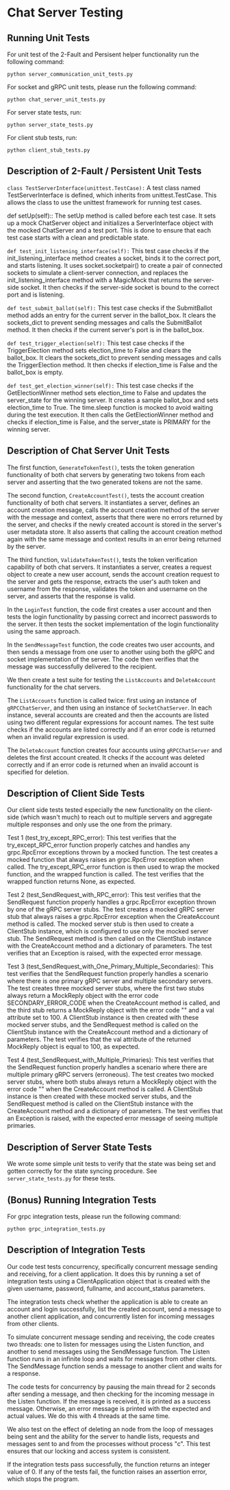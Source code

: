 # Chat Server Testing

## Running Unit Tests

For unit test of the 2-Fault and Persisent helper functionality run the following command:

```
python server_communication_unit_tests.py
```

For socket and gRPC unit tests, please run the following command:

```
python chat_server_unit_tests.py
```

For server state tests, run:
```
python server_state_tests.py
```

For client stub tests, run:
```
python client_stub_tests.py
```

## Description of 2-Fault / Persistent Unit Tests

`class TestServerInterface(unittest.TestCase):` A test class named TestServerInterface is defined, which inherits from unittest.TestCase. This allows the class to use the unittest framework for running test cases.

def setUp(self):: The setUp method is called before each test case. It sets up a mock ChatServer object and initializes a ServerInterface object with the mocked ChatServer and a test port. This is done to ensure that each test case starts with a clean and predictable state.

`def test_init_listening_interface(self):` This test case checks if the init_listening_interface method creates a socket, binds it to the correct port, and starts listening. It uses socket.socketpair() to create a pair of connected sockets to simulate a client-server connection, and replaces the init_listening_interface method with a MagicMock that returns the server-side socket. It then checks if the server-side socket is bound to the correct port and is listening.

`def test_submit_ballot(self):` This test case checks if the SubmitBallot method adds an entry for the current server in the ballot_box. It clears the sockets_dict to prevent sending messages and calls the SubmitBallot method. It then checks if the current server's port is in the ballot_box.

`def test_trigger_election(self):` This test case checks if the TriggerElection method sets election_time to False and clears the ballot_box. It clears the sockets_dict to prevent sending messages and calls the TriggerElection method. It then checks if election_time is False and the ballot_box is empty.

`def test_get_election_winner(self):` This test case checks if the GetElectionWinner method sets election_time to False and updates the server_state for the winning server. It creates a sample ballot_box and sets election_time to True. The time.sleep function is mocked to avoid waiting during the test execution. It then calls the GetElectionWinner method and checks if election_time is False, and the server_state is PRIMARY for the winning server.

## Description of Chat Server Unit Tests

The first function, `GenerateTokenTest()`, tests the token generation functionality of both chat servers by generating two tokens from each server and asserting that the two generated tokens are not the same.

The second function, `CreateAccountTest()`, tests the account creation functionality of both chat servers. It instantiates a server, defines an account creation message, calls the account creation method of the server with the message and context, asserts that there were no errors returned by the server, and checks if the newly created account is stored in the server's user metadata store. It also asserts that calling the account creation method again with the same message and context results in an error being returned by the server.

The third function, `ValidateTokenTest()`, tests the token verification capability of both chat servers. It instantiates a server, creates a request object to create a new user account, sends the account creation request to the server and gets the response, extracts the user's auth token and username from the response, validates the token and username on the server, and asserts that the response is valid.

In the `LoginTest` function, the code first creates a user account and then tests the login functionality by passing correct and incorrect passwords to the server. It then tests the socket implementation of the login functionality using the same approach.

In the `SendMessageTest` function, the code creates two user accounts, and then sends a message from one user to another using both the gRPC and socket implementation of the server. The code then verifies that the message was successfully delivered to the recipient.

We then create a test suite for testing the `ListAccounts` and `DeleteAccount` functionality for the chat servers.

The `ListAccounts` function is called twice: first using an instance of `gRPCChatServer`, and then using an instance of `SocketChatServer`. In each instance, several accounts are created and then the accounts are listed using two different regular expressions for account names. The test suite checks if the accounts are listed correctly and if an error code is returned when an invalid regular expression is used.

The `DeleteAccount` function creates four accounts using `gRPCChatServer` and deletes the first account created. It checks if the account was deleted correctly and if an error code is returned when an invalid account is specified for deletion.

## Description of Client Side Tests

Our client side tests tested especially the new functionality on the client-side
(which wasn't much) to reach out to multiple servers and aggregate multiple
responses and only use the one from the primary.

Test 1 (test_try_except_RPC_error):
This test verifies that the try_except_RPC_error function properly catches and handles any grpc.RpcError exceptions thrown by a mocked function. The test creates a mocked function that always raises an grpc.RpcError exception when called. The try_except_RPC_error function is then used to wrap the mocked function, and the wrapped function is called. The test verifies that the wrapped function returns None, as expected.

Test 2 (test_SendRequest_with_RPC_error):
This test verifies that the SendRequest function properly handles a grpc.RpcError exception thrown by one of the gRPC server stubs. The test creates a mocked gRPC server stub that always raises a grpc.RpcError exception when the CreateAccount method is called. The mocked server stub is then used to create a ClientStub instance, which is configured to use only the mocked server stub. The SendRequest method is then called on the ClientStub instance with the CreateAccount method and a dictionary of parameters. The test verifies that an Exception is raised, with the expected error message.

Test 3 (test_SendRequest_with_One_Primary_Multiple_Secondaries):
This test verifies that the SendRequest function properly handles a scenario where there is one primary gRPC server and multiple secondary servers. The test creates three mocked server stubs, where the first two stubs always return a MockReply object with the error code SECONDARY_ERROR_CODE when the CreateAccount method is called, and the third stub returns a MockReply object with the error code "" and a val attribute set to 100. A ClientStub instance is then created with these mocked server stubs, and the SendRequest method is called on the ClientStub instance with the CreateAccount method and a dictionary of parameters. The test verifies that the val attribute of the returned MockReply object is equal to 100, as expected.

Test 4 (test_SendRequest_with_Multiple_Primaries):
This test verifies that the SendRequest function properly handles a scenario where there are multiple primary gRPC servers (erroneous). The test creates two mocked server stubs, where both stubs always return a MockReply object with the error code "" when the CreateAccount method is called. A ClientStub instance is then created with these mocked server stubs, and the SendRequest method is called on the ClientStub instance with the CreateAccount method and a dictionary of parameters. The test verifies that an Exception is raised, with the expected error message of seeing multiple primaries.

## Description of Server State Tests

We wrote some simple unit tests to verify that the state was being set and gotten correctly for the state syncing procedure. See `server_state_tests.py` for these
tests.

## (Bonus) Running Integration Tests

For grpc integration tests, please run the following command:

```
python grpc_integration_tests.py
```

## Description of Integration Tests

Our code test tests concurrency, specifically concurrent message sending and receiving, for a client application. It does this by running a set of integration tests using a ClientApplication object that is created with the given username, password, fullname, and account_status parameters.

The integration tests check whether the application is able to create an account and login successfully, list the created account, send a message to another client application, and concurrently listen for incoming messages from other clients.

To simulate concurrent message sending and receiving, the code creates two threads: one to listen for messages using the Listen function, and another to send messages using the SendMessage function. The Listen function runs in an infinite loop and waits for messages from other clients. The SendMessage function sends a message to another client and waits for a response.

The code tests for concurrency by pausing the main thread for 2 seconds after sending a message, and then checking for the incoming message in the Listen function. If the message is received, it is printed as a success message. Otherwise, an error message is printed with the expected and actual values. We do this with 4 threads at the same time. 

We also test on the effect of deleting an node from the loop of messages being sent and the ability for the server to handle lists, requests and messages sent to and from the processes without process "c". This test ensures that our locking and access system is consistent.

If the integration tests pass successfully, the function returns an integer value of 0. If any of the tests fail, the function raises an assertion error, which stops the program.